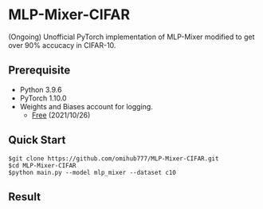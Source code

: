 # MLP-Mixer-CIFAR
(Ongoing) Unofficial PyTorch implementation of MLP-Mixer modified to get over 90% accucacy in CIFAR-10. 

## Prerequisite
* Python 3.9.6
* PyTorch 1.10.0
* Weights and Biases account for logging.
    * [Free](https://wandb.ai/site) (2021/10/26)

## Quick Start
```shell
$git clone https://github.com/omihub777/MLP-Mixer-CIFAR.git
$cd MLP-Mixer-CIFAR
$python main.py --model mlp_mixer --dataset c10
```

## Result
